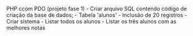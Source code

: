 PHP ccom PDO (projeto fase 1)
	- Criar arquivo SQL contendo código de criação da base de dados;
	- Tabela 'alunos'
	- Inclusão de 20 registros
	- Criar sistema
		- Listar todos os alunos
		- Listar os três alunos com as melhores notas
	
